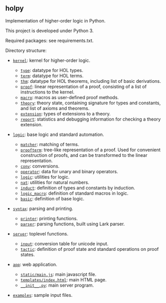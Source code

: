 ## holpy

Implementation of higher-order logic in Python.

This project is developed under Python 3.

Required packages: see requirements.txt.

Directory structure:

* [`kernel`](kernel/): kernel for higher-order logic.
  * [`type`](kernel/type.py): datatype for HOL types.
  * [`term`](kernel/term.py): datatype for HOL terms.
  * [`thm`](kernel/thm.py): datatype for HOL theorems, including list of basic derivations.
  * [`proof`](kernel/proof.py): linear representation of a proof, consisting of a list of instructions to the kernel.
  * [`macro`](kernel/macro.py): macros as user-defined proof methods.
  * [`theory`](kernel/theory.py): theory state, containing signature for types and constants, and list of axioms and theorems.
  * [`extension`](kernel/extension.py): types of extensions to a theory.
  * [`report`](kernel/report.py): statistics and debugging information for checking a theory extension.

* [`logic`](logic/): base logic and standard automation.
  * [`matcher`](logic/matcher.py): matching of terms.
  * [`proofterm`](logic/proofterm.py): tree-like representation of a proof. Used for convenient construction of proofs, and can be transformed to the linear representation.
  * [`conv`](logic/conv.py): conversions.
  * [`operator`](logic/operator.py): data for unary and binary operators.
  * [`logic`](logic/logic.py): utilities for logic.
  * [`nat`](logic/nat.py): utilities for natural numbers.
  * [`induct`](logic/induct.py): definition of types and constants by induction.
  * [`logic_macro`](logic/logic_macro.py): definition of standard macros in logic.
  * [`basic`](logic/basic.py): definition of base logic.

* [`syntax`](syntax/): parsing and printing.
  * [`printer`](syntax/printer.py): printing functions.
  * [`parser`](syntax/parser.py): parsing functions, built using Lark parser.

* [`server`](server/): toplevel functions.
  * [`input`](server/input.py): conversion table for unicode input.
  * [`tactic`](server/tactic.py): definition of proof state and standard operations on proof states.

* [`app`](app/): web application.
  * [`static/main.js`](app/static/main.js): main javascript file.
  * [`templates/index.html`](app/templates/index.html): main HTML page.
  * [`__init__.py`](app/__init__.py): main server program.

* [`examples`](examples/): sample input files.
